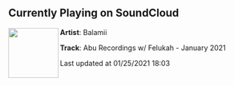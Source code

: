 ## Currently Playing on SoundCloud

[<img align="left" width="100" src="https://i1.sndcdn.com/artworks-QytDoesSyebHHZYV-nXWB5w-t50x50.jpg">](https://soundcloud.com/balamii/abu-recordings-w-felukah-january-2021)

**Artist**: Balamii 

**Track**: Abu Recordings w/ Felukah - January 2021

Last updated at 01/25/2021 18:03
